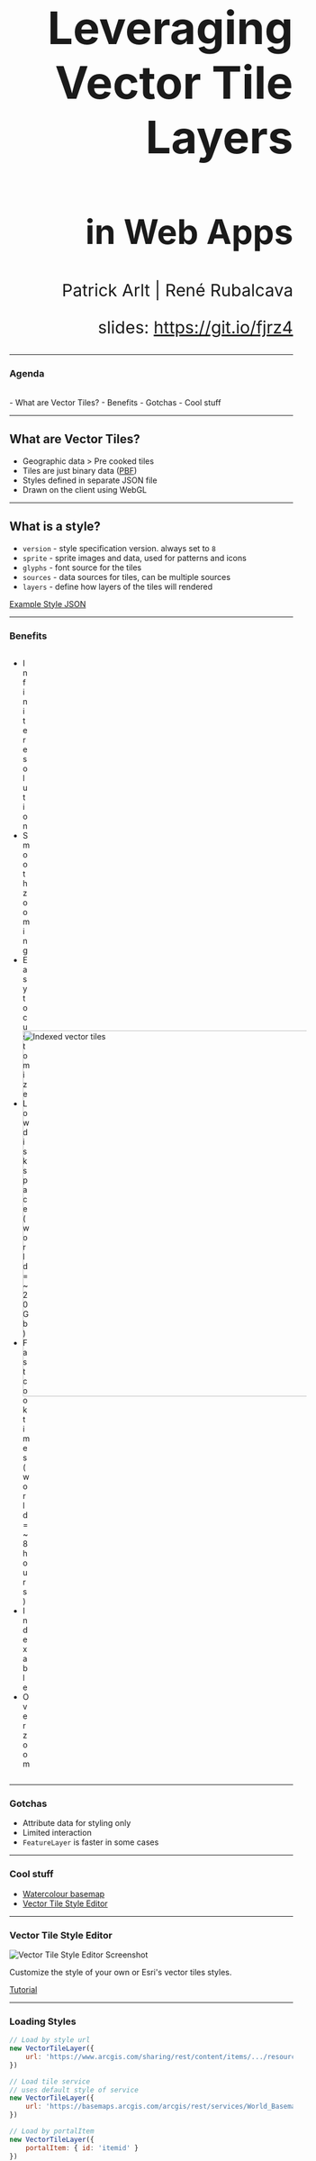 <!-- .slide: data-background="../common/images/bg-1.jpeg" -->
<!-- .slide: class="title" -->

<h1 style="text-align: right; font-size: 80px;">Leveraging Vector Tile Layers</h1>
<h2 style="text-align: right; font-size: 60px;">in Web Apps</h2>
<p style="text-align: right; font-size: 30px;">Patrick Arlt | René Rubalcava</p>
    <p style="text-align: right; font-size: 30px;">slides: <a href="https://git.io/fjrz4" target="_blank">https://git.io/fjrz4</a></p>

<!--
Description:
Come to this session to learn about working with vector tile layers in apps built with the ArcGIS API for JavaScript. We’ll show you how you can enable map interactivity and client-side styling, without compromising performance. We’ll also demonstrate the vector tile style editor which can be used to style your own vector tile layers or customize Esri’s vector tile basemaps.
-->

----

### **Agenda**
</br>
 - What are Vector Tiles?
 - Benefits
 - Gotchas
 - Cool stuff

----

<!-- .slide: data-background="../common/images/bg-3.jpeg" -->

## **What are Vector Tiles?**

* Geographic data > Pre cooked tiles
* Tiles are just binary data ([PBF](https://docs.mapbox.com/vector-tiles/specification/))
* Styles defined in separate JSON file
* Drawn on the client using WebGL

----

## What is a style?

* `version` - style specification version. always set to `8`
* `sprite` - sprite images and data, used for patterns and icons
* `glyphs` - font source for the tiles
* `sources` - data sources for tiles, can be multiple sources
* `layers` - define how layers of the tiles will rendered

[Example Style JSON](https://gist.github.com/patrickarlt/bb5adccfb447888aedcda64c97522985)

----

<!-- .slide: data-background="../common/images/bg-3.jpeg" -->

### **Benefits**

<div style="display:flex; align-items: center;">
  <ul style="width: calc(100% - 650px - 1rem); float: left;">
    <li>Infinite resolution</li>
    <li>Smooth zooming</li>
    <li>Easy to customize</li>
    <li>Low disk space (world = ~20 Gb)</li>
    <li>Fast cook times (world = ~8 hours)</li>
    <li>Indexable</li>
    <li>Overzoom</li>
  </ul>
  <img src="../common/images/index.png" alt="Indexed vector tiles" style="width: 650px; float: right;">
</div>

----

### **Gotchas**

* Attribute data for styling only
* Limited interaction
* `FeatureLayer` is faster in some cases

----

<!-- .slide: data-background="../common/images/bg-3.jpeg" -->

### **Cool stuff**

* [Watercolour basemap](https://www.arcgis.com/home/webmap/viewer.html?webmap=21812b28afea4091bc57472297aa73d4)
* [Vector Tile Style Editor](https://developers.arcgis.com/vector-tile-style-editor)

----

### Vector Tile Style Editor

<img src="../common/images/vtse.png" alt="Vector Tile Style Editor Screenshot" style="max-height: 50vh">

Customize the style of your own or Esri's vector tiles styles.

[Tutorial](https://developers.arcgis.com/labs/arcgisonline/style-a-vector-basemap/)

----

<!-- .slide: data-background="../common/images/bg-3.jpeg" -->

### Loading Styles


```js
// Load by style url
new VectorTileLayer({
    url: 'https://www.arcgis.com/sharing/rest/content/items/.../resources/styles/root.json'
})
```

```js
// Load tile service
// uses default style of service
new VectorTileLayer({
    url: 'https://basemaps.arcgis.com/arcgis/rest/services/World_Basemap_v2/VectorTileServer'
})
```

```js
// Load by portalItem
new VectorTileLayer({
    portalItem: { id: 'itemid' }
})
```

----

### Load Styles

```js
// Load with style JSON
new VectorTileLayer({
  style: {
    version: 8,
    sources: {
      esri: {
        type: "vector",
        url: "https://VectorTileServiceURL"
      }
    },
    layers: [...]
  }
})
```

----

<!-- .slide: data-background="../common/images/bg-3.jpeg" -->

### Styles and Interactivity

* Define style by JSON
* Can interact with Vector Style layers
* No attribute data other than what's needed to render
* Geometries can be split on tiles

```js
const vtLayer = new VectorTileLayer({
    style: {
        layers: [...]
        glyphs: ...
        sprite: ...
        sources: { ... }
        version: 8
    }
});
```

----

### Interactivity

```js
view.on("pointer-move", event => {
    view.hitTest(event).then(({ results }) => {
        // returns graphics with attribute data
        // on the layer in the style that you
        // are interacting with
    });
});
```

----

### Interactivity

<iframe height="500" style="width: 100%;" scrolling="no" title="VT - Fun" src="//codepen.io/odoe/embed/preview/ewyrNB/?height=500&theme-id=31222&default-tab=js,result" frameborder="no" allowtransparency="true" allowfullscreen="true">
  See the Pen <a href='https://codepen.io/odoe/pen/ewyrNB/'>VT - Fun</a> by Rene Rubalcava
  (<a href='https://codepen.io/odoe'>@odoe</a>) on <a href='https://codepen.io'>CodePen</a>.
</iframe>

----

### Paint Properties

```js
view.on("pointer-move", event => {
  view.hitTest(event).then(({ results }) => {
    const styles = results.filter(...).map(...);
    styles.forEach(x => {
      const paint = vtLayer.getPaintProperties(x.layerName);
      if (paint["fill-color"]) {
        // change paint fill color
        paint["fill-color"] = chroma.random().hex();
        vtLayer.setPaintProperties(x.layerName, paint)
      }
    });
  });
});
```

----

### Paint Properties

<iframe height="500" style="width: 100%;" scrolling="no" title="VT -  Update Paint 4.12" src="//codepen.io/odoe/embed/preview/dBQvEy/?height=500&theme-id=light&default-tab=js,result" frameborder="no" allowtransparency="true" allowfullscreen="true">
  See the Pen <a href='https://codepen.io/odoe/pen/dBQvEy/'>VT -  Update Paint 4.12</a> by Rene Rubalcava
  (<a href='https://codepen.io/odoe'>@odoe</a>) on <a href='https://codepen.io'>CodePen</a>.
</iframe>

----

### Style App to custom basemaps

* [CSS Style guide](https://developers.arcgis.com/javascript/latest/guide/styling/)
* [Custom themes](https://developers.arcgis.com/javascript/latest/sample-code/sandbox/index.html?sample=styling-simple-theme)

```css
.my-theme .esri-widget,
...
.my-theme .esri-widget a {
  background-color: #c69;
  color: #fff;
}
```

```html
<body class="my-theme">
</body>
```

----

<iframe height="500" style="width: 100%;" scrolling="no" title="Lakers VT 4.12" src="//codepen.io/odoe/embed/preview/bPmbvQ/?height=500&theme-id=31222&default-tab=css,result" frameborder="no" allowtransparency="true" allowfullscreen="true">
  See the Pen <a href='https://codepen.io/odoe/pen/bPmbvQ/'>Lakers VT 4.12</a> by Rene Rubalcava
  (<a href='https://codepen.io/odoe'>@odoe</a>) on <a href='https://codepen.io'>CodePen</a>.
</iframe>

----

<!-- .slide: data-background="../common/images/bg-3.jpeg" -->

### **Where can I get more info?**

----

<!-- .slide: data-background="../common/images/alias_slide.png" -->

----

<!-- .slide: data-background="../common/images/bg-2.png" -->

<img src="../common/images/esri-science-logo-white.png" style="border: 0px; background:none; box-shadow: none;">

----

<!-- .slide: data-background="../common/images/bg-rating.png" -->
